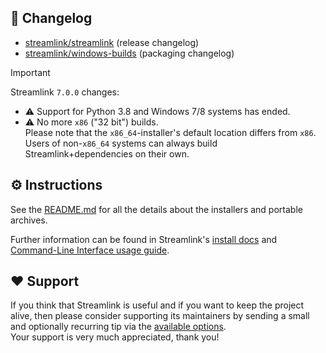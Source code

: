 ## 📝 Changelog

- [streamlink/streamlink](https://github.com/streamlink/streamlink/releases) (release changelog)
- [streamlink/windows-builds](https://github.com/streamlink/windows-builds/blob/master/CHANGELOG.md) (packaging changelog)

> [!IMPORTANT]  
> Streamlink `7.0.0` changes:
> - ⚠️ Support for Python 3.8 and Windows 7/8 systems has ended.
> - ⚠️ No more `x86` ("32 bit") builds.  
>   Please note that the `x86_64`-installer's default location differs from `x86`.  
>   Users of non-`x86_64` systems can always build Streamlink+dependencies on their own.

## ⚙️ Instructions

See the [README.md](https://github.com/streamlink/windows-builds#notes) for all the details about the installers and portable archives.

Further information can be found in Streamlink's [install docs](https://streamlink.github.io/install.html) and [Command-Line Interface usage guide](https://streamlink.github.io/cli.html).

## ❤️ Support

If you think that Streamlink is useful and if you want to keep the project alive, then please consider supporting its maintainers by sending a small and optionally recurring tip via the [available options](https://streamlink.github.io/donate.html).  
Your support is very much appreciated, thank you!
